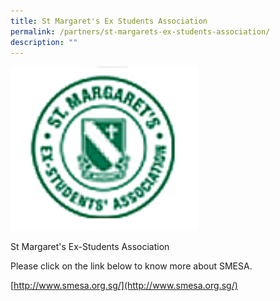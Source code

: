 ```yaml
---
title: St Margaret's Ex Students Association
permalink: /partners/st-margarets-ex-students-association/
description: ""
---
```

<img src="/images/08e0c3bc5_u6572.gif" 
         style="width:300px"
	/>
<br>

 
St Margaret's Ex-Students Association

Please click on the link below to know more about SMESA.  

[http://www.smesa.org.sg/](http://www.smesa.org.sg/)